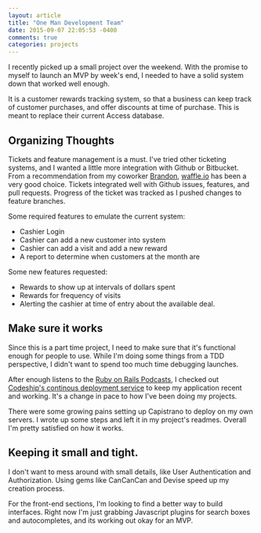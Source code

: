 ```yaml
---
layout: article
title: "One Man Development Team"
date: 2015-09-07 22:05:53 -0400
comments: true
categories: projects
---
```


I recently picked up a small project over the weekend. With the promise to myself to launch an MVP by week's end, I needed to have a solid system down that worked well enough.

It is a customer rewards tracking system, so that a business can keep track of customer purchases, and offer discounts at time of purchase. This is meant to replace their current Access database.

## Organizing Thoughts
Tickets and feature management is a must. I've tried other ticketing systems, and I wanted a little more integration with Github or Bitbucket. From a recommendation from my coworker [Brandon][tbash], [waffle.io][waffleio] has been a very good choice. Tickets integrated well with Github issues, features, and pull requests. Progress of the ticket was tracked as I pushed changes to feature branches.

Some required features to emulate the current system:

- Cashier Login
- Cashier can add a new customer into system
- Cashier can add a visit and add a new reward
- A report to determine when customers at the month are

Some new features requested:

- Rewards to show up at intervals of dollars spent
- Rewards for frequency of visits
- Alerting the cashier at time of entry about the available deal.

## Make sure it works
Since this is a part time project, I need to make sure that it's functional enough for people to use. While I'm doing some things from a TDD perspective, I didn't want to spend too much time debugging launches.

After enough listens to the [Ruby on Rails Podcasts][rorpodcast], I checked out [Codeship's continous deployment service][codeship] to keep my application recent and working. It's a change in pace to how I've been doing my projects.

There were some growing pains setting up Capistrano to deploy on my own servers.  I wrote up some steps and left it in my project's readmes. Overall I'm pretty satisfied on how it works.

## Keeping it small and tight.

I don't want to mess around with small details, like User Authentication and Authorization. Using gems like CanCanCan and Devise speed up my creation process.

For the front-end sections, I'm looking to find a better way to build interfaces. Right now I'm just grabbing Javascript plugins for search boxes and autocompletes, and its working out okay for an MVP.

[tbash]: http://teebash.co
[waffleio]: http://waffle.io
[codeship]: http://codeship.com
[rorpodcast]: http://5by5.tv/rubyonrails
